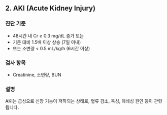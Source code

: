 ## 2. AKI (Acute Kidney Injury)

### 진단 기준
- 48시간 내 Cr ≥ 0.3 mg/dL 증가 또는
- 기준 대비 1.5배 이상 상승 (7일 이내)
- 또는 소변량 < 0.5 mL/kg/h (6시간 이상)

### 검사 항목
- Creatinine, 소변량, BUN

### 설명
AKI는 급성으로 신장 기능이 저하되는 상태로, 혈류 감소, 독성, 폐쇄성 원인 등이 관련됩니다.